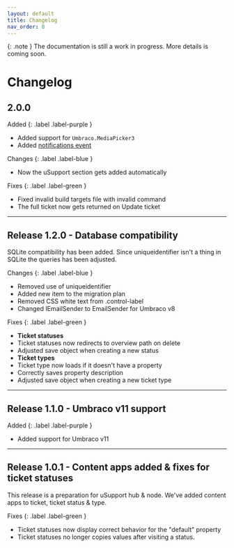 ```yaml
---
layout: default
title: Changelog
nav_order: 8
---
```


{: .note }
The documentation is still a work in progress. More details is coming soon.

# Changelog

## 2.0.0

Added
{: .label .label-purple }
- Added support for  `Umbraco.MediaPicker3`
- Added [notifications event]("/uSupport-documentation/docs/extending/")

Changes
{: .label .label-blue }
- Now the uSupport section gets added automatically

Fixes
{: .label .label-green }
- Fixed invalid build targets file with invalid command
- The full ticket now gets returned on Update ticket

---

## Release 1.2.0 - Database compatibility
SQLite compatibility has been added. Since uniqueidentifier isn't a thing in SQLite the queries has been adjusted.

Changes
{: .label .label-blue }
- Removed use of uniqueidentifier
- Added new item to the migration plan
- Removed CSS white text from .control-label 
- Changed IEmailSender to EmailSender for Umbraco v8

Fixes
{: .label .label-green }
- **Ticket statuses**
- Ticket statuses now redirects to overview path on delete
- Adjusted save object when creating a new status
- **Ticket types**
- Ticket type now loads if it doesn't have a property
- Correctly saves property description
- Adjusted save object when creating a new ticket type

---

## Release 1.1.0 - Umbraco v11 support 

Added
{: .label .label-purple }
- Added support for Umbraco v11

---

## Release 1.0.1 - Content apps added & fixes for ticket statuses
This release is a preparation for uSupport hub & node. We've added content apps to ticket, ticket status & type.

Fixes
{: .label .label-green }
- Ticket statuses now display correct behavior for the "default" property
- Ticket statuses no longer copies values after visiting a status.